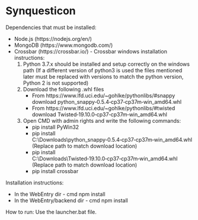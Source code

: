 # Synquesticon

<p>Dependencies that must be installed:</p>
<ul>
  <li>Node.js (https://nodejs.org/en/)</li>
  <li>MongoDB (https://www.mongodb.com/)</li>
  <li>
    Crossbar (https://crossbar.io/) - Crossbar windows installation instructions:
    <ol>
      <li>Python 3.7.x should be installed and setup correctly on the windows path (If a different version of python3 is used the  files mentioned later must be replaced with versions to match the python version, Python 2 is not supported)
      </li>
      <li>
        Download the following .whl files
        <ul>
          <li>From https://www.lfd.uci.edu/~gohlke/pythonlibs/#snappy download python_snappy‑0.5.4‑cp37‑cp37m‑win_amd64.whl</li>
          <li>From https://www.lfd.uci.edu/~gohlke/pythonlibs/#twisted download Twisted‑19.10.0‑cp37‑cp37m‑win_amd64.whl</li>
        </ul>
      </li>
      <li>
        Open CMD with admin rights and write the following commands:
        <ul>
          <li>pip install PyWin32</li>
          <li>pip install C:\Downloads\python_snappy‑0.5.4‑cp37‑cp37m‑win_amd64.whl
(Replace path to match download location)
          </li>
          <li>pip install C:\Downloads\Twisted‑19.10.0‑cp37‑cp37m‑win_amd64.whl
(Replace path to match download location)
          </li>
          <li>pip install crossbar</li>
        </ul>
      </li>
    </ol>
  </li>  
</ul>

<p>Installation instructions:</p>
<ul>
  <li>In the WebEntry dir - cmd npm install</li>
  <li>In the WebEntry/backend dir - cmd npm install</li>
</ul>

How to run:
Use the launcher.bat file.
